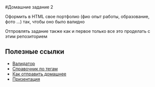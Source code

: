 #Домашние задание 2 

Оформить в HTML  свое портфолио (фио опыт работы, образование, фото ...) 
так, чтобы оно было валидно

Отпровлять задание также как и первое только все это проделать с этим репозиторием

## Полезные ссылки

  * [Валидатор](http://validator.w3.org/)
  * [Справочник по тегам](htmlbook.ru)
  * [Как отправить домашнее](https://github.com/meded90/URTK-develop-front-end__dz-1-git/blob/master/README.md)
  * [Призентация ](https://docs.google.com/presentation/d/1eBtEDxue-5cA2FYsaKmeM4BXNzpe1wlvuf3kIQjnGU0/edit?usp=sharing)
